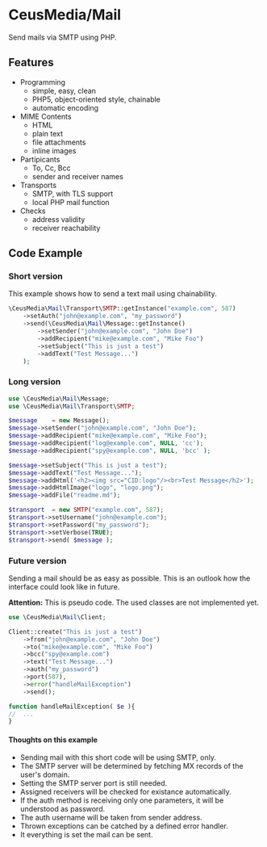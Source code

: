 # CeusMedia/Mail

Send mails via SMTP using PHP.

## Features
- Programming
  - simple, easy, clean
  - PHP5, object-oriented style, chainable
  - automatic encoding
- MIME Contents
  - HTML
  - plain text
  - file attachments
  - inline images
- Partipicants
  - To, Cc, Bcc
  - sender and receiver names
- Transports
  - SMTP, with TLS support
  - local PHP mail function
- Checks
  - address validity
  - receiver reachability

## Code Example

### Short version

This example shows how to send a text mail using chainability.

```php
\CeusMedia\Mail\Transport\SMTP::getInstance("example.com", 587)
	->setAuth("john@example.com", "my_password")
	->send(\CeusMedia\Mail\Message::getInstance()
		->setSender("john@example.com", "John Doe")
		->addRecipient("mike@example.com", "Mike Foo")
		->setSubject("This is just a test")
		->addText("Test Message...")
	);
```

### Long version

```php
use \CeusMedia\Mail\Message;
use \CeusMedia\Mail\Transport\SMTP;

$message	= new Message();
$message->setSender("john@example.com", "John Doe");
$message->addRecipient("mike@example.com", "Mike Foo");
$message->addRecipient("log@example.com", NULL, 'cc');
$message->addRecipient("spy@example.com", NULL, 'bcc' );

$message->setSubject("This is just a test");
$message->addText("Test Message...");
$message->addHtml('<h2><img src="CID:logo"/><br>Test Message</h2>');
$message->addHtmlImage("logo", "logo.png");
$message->addFile("readme.md");

$transport	= new SMTP("example.com", 587);
$transport->setUsername("john@example.com");
$transport->setPassword("my_password");
$transport->setVerbose(TRUE);
$transport->send( $message );
```

### Future version

Sending a mail should be as easy as possible.
This is an outlook how the interface could look like in future.

**Attention:** This is pseudo code. The used classes are not implemented yet.

```php
use \CeusMedia\Mail\Client;

Client::create("This is just a test")
	->from("john@example.com", "John Doe")
	->to("mike@example.com", "Mike Foo")
	->bcc("spy@example.com")
	->text("Test Message...")
	->auth("my_password")
	->port(587),
	->error("handleMailException")
	->send();

function handleMailException( $e ){
//  ...
}
```

#### Thoughts on this example
- Sending mail with this short code will be using SMTP, only.
- The SMTP server will be determined by fetching MX records of the user's domain.
- Setting the SMTP server port is still needed.
- Assigned receivers will be checked for existance automatically.
- If the auth method is receiving only one parameters, it will be understood as password.
- The auth username will be taken from sender address.
- Thrown exceptions can be catched by a defined error handler.
- It everything is set the mail can be sent.
